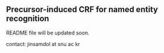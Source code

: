 
## Precursor-induced CRF for named entity recognition

README file will be updated soon.

contact: jinsamdol at snu ac kr
